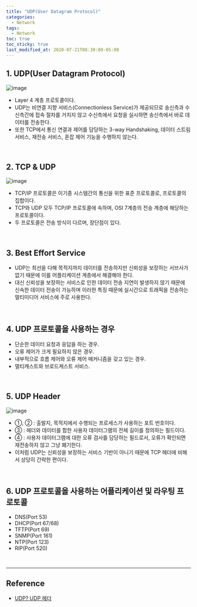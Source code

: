 ```yaml
---
title: "UDP(User Datagram Protocol)"
categories:
  - Network
tags:
  - Network
toc: true
toc_sticky: true
last_modified_at: 2020-07-21T08:30:00-05:00
---
```


## 1. UDP(User Datagram Protocol)

![image](https://user-images.githubusercontent.com/56240505/77376301-6cca6b00-6db3-11ea-9798-e3049ed70653.png)

* Layer 4 계층 프로토콜이다.
* UDP는 비연결 지향 서비스(Connectionless Service)가 제공되므로 송신측과 수신측간에 접속 절차를 거치지 않고 수신측에서 요청을 실시하면 송신측에서 바로 데이터를 전송한다.
* 또한 TCP에서 통신 연결과 제어를 담당하는 3-way Handshaking, 데이터 스트림 서비스, 재전송 서비스, 혼잡 제어 기능을 수행하지 않는다.

<br>

## 2. TCP & UDP

![image](https://user-images.githubusercontent.com/56240505/72355380-b13de880-372a-11ea-8b22-b78251a42a35.png)

* TCP/IP 프로토콜은 이기종 시스템간의 통신을 위한 표준 프로토콜로, 프로토콜의 집합이다.
* TCP와 UDP 모두 TCP/IP 프로토콜에 속하며, OSI 7계층의 전송 계층에 해당하는 프로토콜이다.
* 두 프로토콜은 전송 방식이 다르며, 장단점이 있다.

<br>

## 3. Best Effort Service

* UDP는 최선을 다해 목적지까지 데이터를 전송하지만 신뢰성을 보장하는 서브사가 없기 때문에 이를 어플리케이션 계층에서 해결해야 한다.
* 대신 신뢰성을 보장하는 서비스로 인한 데이터 전송 지연이 발생하지 않기 때문에 신속한 데이터 전송이 가능하며 이러한 특징 때문에 실시간으로 트래픽을 전송하는 멀티미디어 서비스에 주로 사용한다.

<br>

## 4. UDP 프로토콜을 사용하는 경우

* 단순한 데이터 요청과 응답을 하는 경우.
* 오류 제어가 크게 필요하지 않은 경우.
* 내부적으로 흐름 제어와 오류 제어 매커니즘을 갖고 있는 경우.
* 멀티캐스트와 브로드케스트 서비스.

<br>

## 5. UDP Header

![image](https://user-images.githubusercontent.com/56240505/77326310-f733b000-6d5c-11ea-8d75-9e3fd5e71694.png)

* ①, ② : 출발지, 목적지에서 수행되는 프로세스가 사용하는 포트 번호이다.
* ③ : 헤더와 데이터를 합한 사용자 데이터그램의 전체 길이를 정의하는 필드이다.
* ④ : 사용자 데이터그램에 대한 오류 검사를 담당하는 필드로서, 오류가 확인되면 재전송하지 않고 그냥 폐기한다.
* 이처럼 UDP는 신뢰성을 보장하는 서비스 기반이 아니기 때문에 TCP 헤더에 비해서 상당히 간략한 편이다.

<br>

## 6. UDP 프로토콜을 사용하는 어플리케이션 및 라우팅 프로토콜

* DNS(Port 53)
* DHCP(Port 67/68)
* TFTP(Port 69)
* SNMP(Port 161)
* NTP(Port 123)
* RIP(Port 520)

<br>

---

## Reference

* [UDP? UDP 헤더](https://m.blog.naver.com/hatesunny/220790304526)
